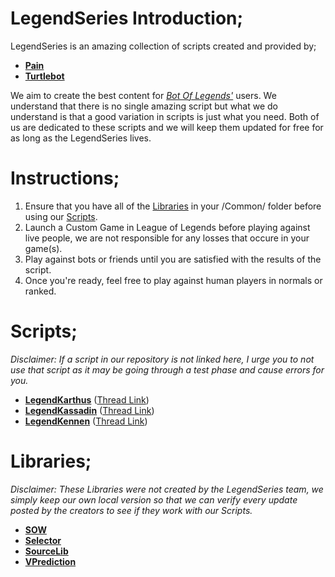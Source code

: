 LegendSeries Introduction;
================
LegendSeries is an amazing collection of scripts created and provided by;

 - **[Pain][1]** 
 - **[Turtlebot][2]**

We aim to create the best content for *[Bot Of Legends'][13]* users. We understand that there is no single amazing script but what we do understand is that a good variation in scripts is just what you need. Both of us are dedicated to these scripts and we will keep them updated for free for as long as the LegendSeries lives.

Instructions;
=============
 1. Ensure that you have all of the [Libraries][14] in your /Common/ folder before using our [Scripts][15].
 2. Launch a Custom Game in League of Legends before playing against live people, we are not responsible  for any losses that occure in your game(s).
 4. Play against bots or friends until you are satisfied with the results of the script.
 5. Once you're ready, feel free to play against human players in normals or ranked.

Scripts;
=======
*Disclaimer: If a script in our repository is not linked here, I urge you to not use that script as it may be going through a test phase and cause errors for you.*

 - **[LegendKarthus][11]** ([Thread Link][12])
 - **[LegendKassadin][3]** ([Thread Link][4])
 - **[LegendKennen][5]** ([Thread Link][6])

Libraries;
=========
*Disclaimer: These Libraries were not created by the LegendSeries team, we simply keep our own local version so that we can verify every update posted by the creators to see if they work with our Scripts.*

 - **[SOW][7]**
 - **[Selector][8]**
 - **[SourceLib][9]** 
 - **[VPrediction][10]**

  [1]: http://botoflegends.com/forum/user/2005-
  [2]: http://botoflegends.com/forum/user/18902-
  [3]: https://github.com/LegendBot/Scripts/blob/master/LegendKennen.lua
  [4]: http://botoflegends.com/forum/topic/21923-
  [5]: https://github.com/LegendBot/Scripts/blob/master/LegendKassadin.lua
  [6]: http://botoflegends.com/forum/topic/22490-
  [7]: https://github.com/LegendBot/Scripts/blob/master/Common/SOW.lua
  [8]: https://github.com/LegendBot/Scripts/blob/master/Common/Selector.lua
  [9]: https://github.com/LegendBot/Scripts/blob/master/Common/SourceLib.lua
  [10]: https://github.com/LegendBot/Scripts/blob/master/Common/VPrediction.lua
  [11]: https://github.com/LegendBot/Scripts/blob/master/LegendKarthus.lua
  [12]: http://botoflegends.com/forum/topic/22792-
  [13]: http://botoflegends.com/forum
  [14]: https://github.com/LegendBot/Scripts/blob/master/README.md#libraries
  [15]: https://github.com/LegendBot/Scripts/blob/master/README.md#scripts
